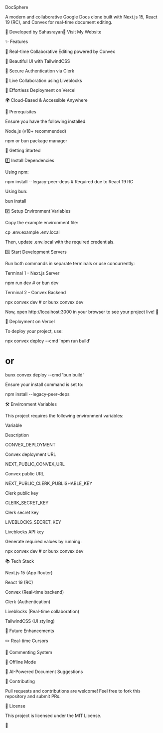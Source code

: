 DocSphere

A modern and collaborative Google Docs clone built with Next.js 15, React 19 (RC), and Convex for real-time document editing.

🚀 Developed by Sahasrayan🔗 Visit My Website

✨ Features

📝 Real-time Collaborative Editing powered by Convex

🎨 Beautiful UI with TailwindCSS

🔑 Secure Authentication via Clerk

💬 Live Collaboration using Liveblocks

🚀 Effortless Deployment on Vercel

🌍 Cloud-Based & Accessible Anywhere

📌 Prerequisites

Ensure you have the following installed:

Node.js (v18+ recommended)

npm or bun package manager

🚀 Getting Started

1️⃣ Install Dependencies

Using npm:

npm install --legacy-peer-deps  # Required due to React 19 RC

Using bun:

bun install

2️⃣ Setup Environment Variables

Copy the example environment file:

cp .env.example .env.local

Then, update .env.local with the required credentials.

3️⃣ Start Development Servers

Run both commands in separate terminals or use concurrently:

Terminal 1 - Next.js Server

npm run dev  # or bun dev

Terminal 2 - Convex Backend

npx convex dev  # or bunx convex dev

Now, open http://localhost:3000 in your browser to see your project live! 🎉

🚀 Deployment on Vercel

To deploy your project, use:

npx convex deploy --cmd 'npm run build'
# or
bunx convex deploy --cmd 'bun build'

Ensure your install command is set to:

npm install --legacy-peer-deps

🛠️ Environment Variables

This project requires the following environment variables:

Variable

Description

CONVEX_DEPLOYMENT

Convex deployment URL

NEXT_PUBLIC_CONVEX_URL

Convex public URL

NEXT_PUBLIC_CLERK_PUBLISHABLE_KEY

Clerk public key

CLERK_SECRET_KEY

Clerk secret key

LIVEBLOCKS_SECRET_KEY

Liveblocks API key

Generate required values by running:

npx convex dev  # or bunx convex dev

📚 Tech Stack

Next.js 15 (App Router)

React 19 (RC)

Convex (Real-time backend)

Clerk (Authentication)

Liveblocks (Real-time collaboration)

TailwindCSS (UI styling)

🔮 Future Enhancements

✏️ Real-time Cursors

📝 Commenting System

📄 Offline Mode

🤖 AI-Powered Document Suggestions

💙 Contributing

Pull requests and contributions are welcome! Feel free to fork this repository and submit PRs.

📜 License

This project is licensed under the MIT License.

 🚀